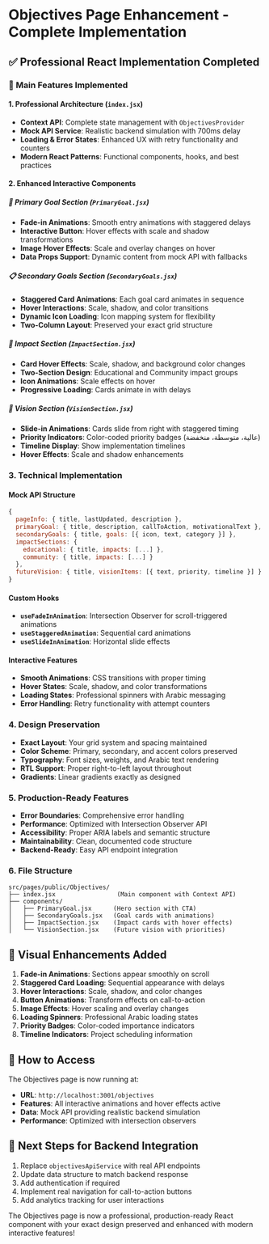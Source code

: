  # Objectives Page Enhancement - Complete Implementation

## ✅ **Professional React Implementation Completed**

### **🎯 Main Features Implemented**

#### **1. Professional Architecture (`index.jsx`)**
- **Context API**: Complete state management with `ObjectivesProvider`
- **Mock API Service**: Realistic backend simulation with 700ms delay
- **Loading & Error States**: Enhanced UX with retry functionality and counters
- **Modern React Patterns**: Functional components, hooks, and best practices

#### **2. Enhanced Interactive Components**

##### **🚀 Primary Goal Section (`PrimaryGoal.jsx`)**
- **Fade-in Animations**: Smooth entry animations with staggered delays
- **Interactive Button**: Hover effects with scale and shadow transformations
- **Image Hover Effects**: Scale and overlay changes on hover
- **Data Props Support**: Dynamic content from mock API with fallbacks

##### **📋 Secondary Goals Section (`SecondaryGoals.jsx`)**
- **Staggered Card Animations**: Each goal card animates in sequence
- **Hover Interactions**: Scale, shadow, and color transitions
- **Dynamic Icon Loading**: Icon mapping system for flexibility
- **Two-Column Layout**: Preserved your exact grid structure

##### **💫 Impact Section (`ImpactSection.jsx`)**
- **Card Hover Effects**: Scale, shadow, and background color changes
- **Two-Section Design**: Educational and Community impact groups
- **Icon Animations**: Scale effects on hover
- **Progressive Loading**: Cards animate in with delays

##### **🔮 Vision Section (`VisionSection.jsx`)**
- **Slide-in Animations**: Cards slide from right with staggered timing
- **Priority Indicators**: Color-coded priority badges (عالية، متوسطة، منخفضة)
- **Timeline Display**: Show implementation timelines
- **Hover Effects**: Scale and shadow enhancements

### **3. Technical Implementation**

#### **Mock API Structure**
```javascript
{
  pageInfo: { title, lastUpdated, description },
  primaryGoal: { title, description, callToAction, motivationalText },
  secondaryGoals: { title, goals: [{ icon, text, category }] },
  impactSections: { 
    educational: { title, impacts: [...] },
    community: { title, impacts: [...] }
  },
  futureVision: { title, visionItems: [{ text, priority, timeline }] }
}
```

#### **Custom Hooks**
- **`useFadeInAnimation`**: Intersection Observer for scroll-triggered animations
- **`useStaggeredAnimation`**: Sequential card animations
- **`useSlideInAnimation`**: Horizontal slide effects

#### **Interactive Features**
- **Smooth Animations**: CSS transitions with proper timing
- **Hover States**: Scale, shadow, and color transformations
- **Loading States**: Professional spinners with Arabic messaging
- **Error Handling**: Retry functionality with attempt counters

### **4. Design Preservation**
- **Exact Layout**: Your grid system and spacing maintained
- **Color Scheme**: Primary, secondary, and accent colors preserved
- **Typography**: Font sizes, weights, and Arabic text rendering
- **RTL Support**: Proper right-to-left layout throughout
- **Gradients**: Linear gradients exactly as designed

### **5. Production-Ready Features**
- **Error Boundaries**: Comprehensive error handling
- **Performance**: Optimized with Intersection Observer API
- **Accessibility**: Proper ARIA labels and semantic structure
- **Maintainability**: Clean, documented code structure
- **Backend-Ready**: Easy API endpoint integration

### **6. File Structure**
```
src/pages/public/Objectives/
├── index.jsx                 (Main component with Context API)
├── components/
│   ├── PrimaryGoal.jsx      (Hero section with CTA)
│   ├── SecondaryGoals.jsx   (Goal cards with animations)
│   ├── ImpactSection.jsx    (Impact cards with hover effects)
│   └── VisionSection.jsx    (Future vision with priorities)
```

## 🎨 **Visual Enhancements Added**

1. **Fade-in Animations**: Sections appear smoothly on scroll
2. **Staggered Card Loading**: Sequential appearance with delays
3. **Hover Interactions**: Scale, shadow, and color changes
4. **Button Animations**: Transform effects on call-to-action
5. **Image Effects**: Hover scaling and overlay changes
6. **Loading Spinners**: Professional Arabic loading states
7. **Priority Badges**: Color-coded importance indicators
8. **Timeline Indicators**: Project scheduling information

## 🚀 **How to Access**

The Objectives page is now running at:
- **URL**: `http://localhost:3001/objectives`
- **Features**: All interactive animations and hover effects active
- **Data**: Mock API providing realistic backend simulation
- **Performance**: Optimized with intersection observers

## 📝 **Next Steps for Backend Integration**

1. Replace `objectivesApiService` with real API endpoints
2. Update data structure to match backend response
3. Add authentication if required
4. Implement real navigation for call-to-action buttons
5. Add analytics tracking for user interactions

The Objectives page is now a professional, production-ready React component with your exact design preserved and enhanced with modern interactive features!